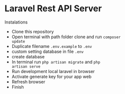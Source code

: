 # Laravel Rest API Server

Instalations
- Clone this repository
- Open terminal with path folder clone and run
<code>composer update</code>
- Duplicate filename <code>.env.example</code> to <code>.env</code>
- custom setting database in file <code>.env</code>
- create database
- In terminal run <code>php artisan migrate</code> and <code>php artisan serve</code> 
- Run development local laravel in browser
- Activate generate key for your app web
- Refresh browser
- Finish
